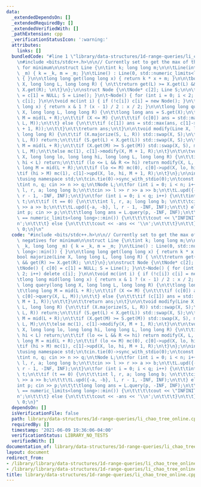 ```yaml
---
data:
  _extendedDependsOn: []
  _extendedRequiredBy: []
  _extendedVerifiedWith: []
  _pathExtension: cpp
  _verificationStatusIcon: ':warning:'
  attributes:
    links: []
  bundledCode: "#line 1 \"library/data-structures/1d-range-queries/li_chao_tree_online.cpp\"\
    \n#include <bits/stdc++.h>\n\n// Currently set to get the max of things, use negatives\
    \ for minimum\n\nstruct Line {\n\tint k; long long m;\n\n\tLine(int _k, long long\
    \ _m) { k = _k, m = _m; }\n\tLine() : Line(0, std::numeric_limits<long long>::min())\
    \ { }\n\n\tlong long get(long long x) { return k * x + m; }\n\n\tbool majorize(Line\
    \ X, long long L, long long R) { \n\t\treturn get(L) >= X.get(L) && get(R) >=\
    \ X.get(R); \n\t}\n};\n\nstruct Node {\n\tNode* c[2]; Line S;\n\n\tNode() { c[0]\
    \ = c[1] = NULL; S = Line(); }\n\t~Node() { for (int i = 0; i < 2; i++) delete\
    \ c[i]; }\n\n\tvoid mc(int i) { if (!c[i]) c[i] = new Node(); }\n\tlong long mid(long\
    \ long x) { return x & 1 ? (x - 1) / 2 : x / 2; }\n\n\tlong long query(long long\
    \ X, long long L, long long R) {\n\t\tlong long ans = S.get(X);\n\t\tlong long\
    \ M = mid(L + R);\n\t\tif (X <= M) {\n\t\t\tif (c[0]) ans = std::max(ans, c[0]->query(X,\
    \ L, M));\n\t\t} else {\n\t\t\tif (c[1]) ans = std::max(ans, c[1]->query(X, M\
    \ + 1, R));\n\t\t}\n\t\treturn ans;\n\t}\n\n\tvoid modify(Line X, long long L,\
    \ long long R) {\n\t\tif (X.majorize(S, L, R)) std::swap(X, S);\n\t\tif (S.majorize(X,\
    \ L, R)) return;\n\t\tif (S.get(L) < X.get(L)) std::swap(X, S);\n\t\tlong long\
    \ M = mid(L + R);\n\t\tif (X.get(M) >= S.get(M)) std::swap(X, S), mc(0), c[0]->modify(X,\
    \ L, M);\n\t\telse mc(1), c[1]->modify(X, M + 1, R);\n\t}\n\t\n\tvoid upd(Line\
    \ X, long long lo, long long hi, long long L, long long R) {\n\t\tif (R < lo ||\
    \ hi < L) return;\n\t\tif (lo <= L && R <= hi) return modify(X, L, R);\n\t\tlong\
    \ long M = mid(L + R);\n\t\tif (lo <= M) mc(0), c[0]->upd(X, lo, hi, L, M);\n\t\
    \tif (hi > M) mc(1), c[1]->upd(X, lo, hi, M + 1, R);\n\t}\n};\n\nint main() {\n\
    \tusing namespace std;\n\tcin.tie(0)->sync_with_stdio(0);\n\tconst int INF = 1e9;\n\
    \tint n, q; cin >> n >> q;\n\tNode L;\n\tfor (int i = 0; i < n; i++) {\n\t\tint\
    \ l, r, a; long long b;\n\t\tcin >> l >> r >> a >> b;\n\t\tL.upd({-a, -b}, l,\
    \ r - 1, -INF, INF);\n\t}\n\tfor (int i = 0; i < q; i++) {\n\t\tint t; cin >>\
    \ t;\n\t\tif (t == 0) {\n\t\t\tint l, r, a; long long b; \n\t\t\tcin >> l >> r\
    \ >> a >> b;\n\t\t\tL.upd({-a, -b}, l, r - 1, -INF, INF);\n\t\t} else {\n\t\t\t\
    int p; cin >> p;\n\t\t\tlong long ans = L.query(p, -INF, INF);\n\t\t\tif (ans\
    \ == numeric_limits<long long>::min()) {\n\t\t\t\tcout << \"INFINITY\" << '\\\
    n';\n\t\t\t} else {\n\t\t\t\tcout << -ans << '\\n';\n\t\t\t}\n\t\t}\n\t}\n\treturn\
    \ 0;\n}\n"
  code: "#include <bits/stdc++.h>\n\n// Currently set to get the max of things, use\
    \ negatives for minimum\n\nstruct Line {\n\tint k; long long m;\n\n\tLine(int\
    \ _k, long long _m) { k = _k, m = _m; }\n\tLine() : Line(0, std::numeric_limits<long\
    \ long>::min()) { }\n\n\tlong long get(long long x) { return k * x + m; }\n\n\t\
    bool majorize(Line X, long long L, long long R) { \n\t\treturn get(L) >= X.get(L)\
    \ && get(R) >= X.get(R); \n\t}\n};\n\nstruct Node {\n\tNode* c[2]; Line S;\n\n\
    \tNode() { c[0] = c[1] = NULL; S = Line(); }\n\t~Node() { for (int i = 0; i <\
    \ 2; i++) delete c[i]; }\n\n\tvoid mc(int i) { if (!c[i]) c[i] = new Node(); }\n\
    \tlong long mid(long long x) { return x & 1 ? (x - 1) / 2 : x / 2; }\n\n\tlong\
    \ long query(long long X, long long L, long long R) {\n\t\tlong long ans = S.get(X);\n\
    \t\tlong long M = mid(L + R);\n\t\tif (X <= M) {\n\t\t\tif (c[0]) ans = std::max(ans,\
    \ c[0]->query(X, L, M));\n\t\t} else {\n\t\t\tif (c[1]) ans = std::max(ans, c[1]->query(X,\
    \ M + 1, R));\n\t\t}\n\t\treturn ans;\n\t}\n\n\tvoid modify(Line X, long long\
    \ L, long long R) {\n\t\tif (X.majorize(S, L, R)) std::swap(X, S);\n\t\tif (S.majorize(X,\
    \ L, R)) return;\n\t\tif (S.get(L) < X.get(L)) std::swap(X, S);\n\t\tlong long\
    \ M = mid(L + R);\n\t\tif (X.get(M) >= S.get(M)) std::swap(X, S), mc(0), c[0]->modify(X,\
    \ L, M);\n\t\telse mc(1), c[1]->modify(X, M + 1, R);\n\t}\n\t\n\tvoid upd(Line\
    \ X, long long lo, long long hi, long long L, long long R) {\n\t\tif (R < lo ||\
    \ hi < L) return;\n\t\tif (lo <= L && R <= hi) return modify(X, L, R);\n\t\tlong\
    \ long M = mid(L + R);\n\t\tif (lo <= M) mc(0), c[0]->upd(X, lo, hi, L, M);\n\t\
    \tif (hi > M) mc(1), c[1]->upd(X, lo, hi, M + 1, R);\n\t}\n};\n\nint main() {\n\
    \tusing namespace std;\n\tcin.tie(0)->sync_with_stdio(0);\n\tconst int INF = 1e9;\n\
    \tint n, q; cin >> n >> q;\n\tNode L;\n\tfor (int i = 0; i < n; i++) {\n\t\tint\
    \ l, r, a; long long b;\n\t\tcin >> l >> r >> a >> b;\n\t\tL.upd({-a, -b}, l,\
    \ r - 1, -INF, INF);\n\t}\n\tfor (int i = 0; i < q; i++) {\n\t\tint t; cin >>\
    \ t;\n\t\tif (t == 0) {\n\t\t\tint l, r, a; long long b; \n\t\t\tcin >> l >> r\
    \ >> a >> b;\n\t\t\tL.upd({-a, -b}, l, r - 1, -INF, INF);\n\t\t} else {\n\t\t\t\
    int p; cin >> p;\n\t\t\tlong long ans = L.query(p, -INF, INF);\n\t\t\tif (ans\
    \ == numeric_limits<long long>::min()) {\n\t\t\t\tcout << \"INFINITY\" << '\\\
    n';\n\t\t\t} else {\n\t\t\t\tcout << -ans << '\\n';\n\t\t\t}\n\t\t}\n\t}\n\treturn\
    \ 0;\n}"
  dependsOn: []
  isVerificationFile: false
  path: library/data-structures/1d-range-queries/li_chao_tree_online.cpp
  requiredBy: []
  timestamp: '2021-06-09 19:36:06-04:00'
  verificationStatus: LIBRARY_NO_TESTS
  verifiedWith: []
documentation_of: library/data-structures/1d-range-queries/li_chao_tree_online.cpp
layout: document
redirect_from:
- /library/library/data-structures/1d-range-queries/li_chao_tree_online.cpp
- /library/library/data-structures/1d-range-queries/li_chao_tree_online.cpp.html
title: library/data-structures/1d-range-queries/li_chao_tree_online.cpp
---
```

